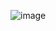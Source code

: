 ![image](https://github.com/DangQuang31122022/NguyenHoDangQuang_21054971_Pipeline/assets/121714705/eddf51d2-866c-4bde-8063-f9070fa902e3)
